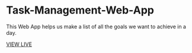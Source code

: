 # Task-Management-Web-App
This Web App helps us make a list of all the goals we want to achieve in a day.

[VIEW LIVE ](https://tanushka11.github.io/Task-Management-Web-App/)

